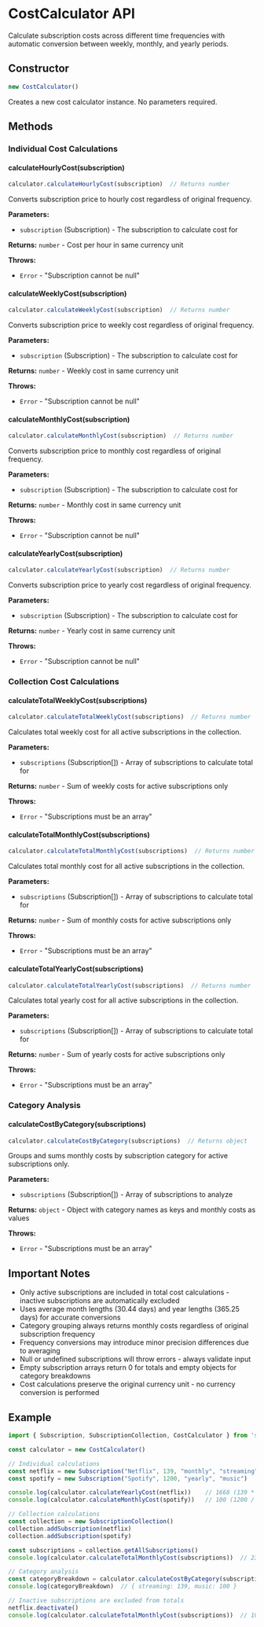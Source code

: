 # CostCalculator API

Calculate subscription costs across different time frequencies with automatic conversion between weekly, monthly, and yearly periods.

## Constructor

```javascript
new CostCalculator()
```

Creates a new cost calculator instance. No parameters required.

## Methods

### Individual Cost Calculations

#### calculateHourlyCost(subscription)
```javascript
calculator.calculateHourlyCost(subscription)  // Returns number
```
Converts subscription price to hourly cost regardless of original frequency.

**Parameters:**
- `subscription` (Subscription) - The subscription to calculate cost for

**Returns:** `number` - Cost per hour in same currency unit

**Throws:**
- `Error` - "Subscription cannot be null"

#### calculateWeeklyCost(subscription)
```javascript
calculator.calculateWeeklyCost(subscription)  // Returns number
```
Converts subscription price to weekly cost regardless of original frequency.

**Parameters:**
- `subscription` (Subscription) - The subscription to calculate cost for

**Returns:** `number` - Weekly cost in same currency unit

**Throws:**
- `Error` - "Subscription cannot be null"

#### calculateMonthlyCost(subscription)
```javascript
calculator.calculateMonthlyCost(subscription)  // Returns number
```
Converts subscription price to monthly cost regardless of original frequency.

**Parameters:**
- `subscription` (Subscription) - The subscription to calculate cost for

**Returns:** `number` - Monthly cost in same currency unit

**Throws:**
- `Error` - "Subscription cannot be null"

#### calculateYearlyCost(subscription)
```javascript
calculator.calculateYearlyCost(subscription)  // Returns number
```
Converts subscription price to yearly cost regardless of original frequency.

**Parameters:**
- `subscription` (Subscription) - The subscription to calculate cost for

**Returns:** `number` - Yearly cost in same currency unit

**Throws:**
- `Error` - "Subscription cannot be null"

### Collection Cost Calculations

#### calculateTotalWeeklyCost(subscriptions)
```javascript
calculator.calculateTotalWeeklyCost(subscriptions)  // Returns number
```
Calculates total weekly cost for all active subscriptions in the collection.

**Parameters:**
- `subscriptions` (Subscription[]) - Array of subscriptions to calculate total for

**Returns:** `number` - Sum of weekly costs for active subscriptions only

**Throws:**
- `Error` - "Subscriptions must be an array"

#### calculateTotalMonthlyCost(subscriptions)
```javascript
calculator.calculateTotalMonthlyCost(subscriptions)  // Returns number
```
Calculates total monthly cost for all active subscriptions in the collection.

**Parameters:**
- `subscriptions` (Subscription[]) - Array of subscriptions to calculate total for

**Returns:** `number` - Sum of monthly costs for active subscriptions only

**Throws:**
- `Error` - "Subscriptions must be an array"

#### calculateTotalYearlyCost(subscriptions)
```javascript
calculator.calculateTotalYearlyCost(subscriptions)  // Returns number
```
Calculates total yearly cost for all active subscriptions in the collection.

**Parameters:**
- `subscriptions` (Subscription[]) - Array of subscriptions to calculate total for

**Returns:** `number` - Sum of yearly costs for active subscriptions only

**Throws:**
- `Error` - "Subscriptions must be an array"

### Category Analysis

#### calculateCostByCategory(subscriptions)
```javascript
calculator.calculateCostByCategory(subscriptions)  // Returns object
```
Groups and sums monthly costs by subscription category for active subscriptions only.

**Parameters:**
- `subscriptions` (Subscription[]) - Array of subscriptions to analyze

**Returns:** `object` - Object with category names as keys and monthly costs as values

**Throws:**
- `Error` - "Subscriptions must be an array"

## Important Notes

- Only active subscriptions are included in total cost calculations - inactive subscriptions are automatically excluded
- Uses average month lengths (30.44 days) and year lengths (365.25 days) for accurate conversions
- Category grouping always returns monthly costs regardless of original subscription frequency
- Frequency conversions may introduce minor precision differences due to averaging
- Null or undefined subscriptions will throw errors - always validate input
- Empty subscription arrays return 0 for totals and empty objects for category breakdowns
- Cost calculations preserve the original currency unit - no currency conversion is performed

## Example

```javascript
import { Subscription, SubscriptionCollection, CostCalculator } from 'subscription-tracker'

const calculator = new CostCalculator()

// Individual calculations
const netflix = new Subscription("Netflix", 139, "monthly", "streaming")
const spotify = new Subscription("Spotify", 1200, "yearly", "music")

console.log(calculator.calculateYearlyCost(netflix))    // 1668 (139 * 12)
console.log(calculator.calculateMonthlyCost(spotify))   // 100 (1200 / 12)

// Collection calculations
const collection = new SubscriptionCollection()
collection.addSubscription(netflix)
collection.addSubscription(spotify)

const subscriptions = collection.getAllSubscriptions()
console.log(calculator.calculateTotalMonthlyCost(subscriptions))  // 239 (139 + 100)

// Category analysis
const categoryBreakdown = calculator.calculateCostByCategory(subscriptions)
console.log(categoryBreakdown)  // { streaming: 139, music: 100 }

// Inactive subscriptions are excluded from totals
netflix.deactivate()
console.log(calculator.calculateTotalMonthlyCost(subscriptions))  // 100 (only Spotify)
```